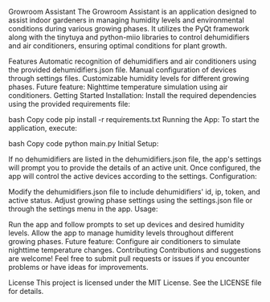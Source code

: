 Growroom Assistant
The Growroom Assistant is an application designed to assist indoor gardeners in managing humidity levels and environmental conditions during various growing phases. It utilizes the PyQt framework along with the tinytuya and python-miio libraries to control dehumidifiers and air conditioners, ensuring optimal conditions for plant growth.

Features
Automatic recognition of dehumidifiers and air conditioners using the provided dehumidifiers.json file.
Manual configuration of devices through settings files.
Customizable humidity levels for different growing phases.
Future feature: Nighttime temperature simulation using air conditioners.
Getting Started
Installation:
Install the required dependencies using the provided requirements file:

bash
Copy code
pip install -r requirements.txt
Running the App:
To start the application, execute:

bash
Copy code
python main.py
Initial Setup:

If no dehumidifiers are listed in the dehumidifiers.json file, the app's settings will prompt you to provide the details of an active unit.
Once configured, the app will control the active devices according to the settings.
Configuration:

Modify the dehumidifiers.json file to include dehumidifiers' id, ip, token, and active status.
Adjust growing phase settings using the settings.json file or through the settings menu in the app.
Usage:

Run the app and follow prompts to set up devices and desired humidity levels.
Allow the app to manage humidity levels throughout different growing phases.
Future feature: Configure air conditioners to simulate nighttime temperature changes.
Contributing
Contributions and suggestions are welcome! Feel free to submit pull requests or issues if you encounter problems or have ideas for improvements.

License
This project is licensed under the MIT License. See the LICENSE file for details.
